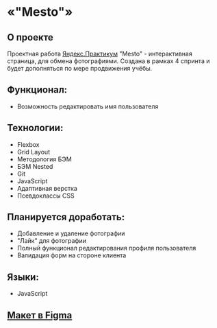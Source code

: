# «"Mesto"»

## О проекте

Проектная работа [Яндекс.Практикум](https://practicum.yandex.ru/) "Mesto" - интерактивная страница, для обмена фотографиями. Создана в рамках 4 спринта и будет дополняться по мере продвижения учёбы.

## Функционал: 

* Возможность редактировать имя пользователя

## Технологии: 

* Flexbox
* Grid Layout
* Методология БЭМ
* БЭМ Nested
* Git
* JavaScript
* Адаптивная верстка
* Псевдоклассы CSS

## Планируется доработать:
* Добавление и удаление фотографии
* "Лайк" для фотографии
* Полный функционал редактирования профиля пользователя
* Валидация форм на стороне клиента

## Языки: 

* JavaScript

## [Макет в Figma](https://www.figma.com/file/2cn9N9jSkmxD84oJik7xL7/JavaScript.-Sprint-4?node-id=0%3A1) 
